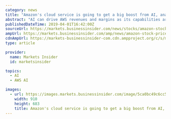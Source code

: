 ```yaml
---
category: news
title: "Amazon's cloud service is going to get a big boost from AI, analyst says (AMZN)"
abstract: "AI can drive AWS revenues and margins as its capabilities are embedded in cloud services according to Helfstein. In addition, competitors will struggle to match Amazon's research and development investments given its market-leading positions, more than ..."
publishedDateTime: 2019-04-01T16:42:00Z
sourceUrl: https://markets.businessinsider.com/news/stocks/amazon-stock-price-cloud-service-big-boost-from-ai-2019-4-1028075621
ampUrl: https://markets.businessinsider.com/amp/news/amazon-stock-price-cloud-service-big-boost-from-ai-2019-4-1028075621
cdnAmpUrl: https://markets-businessinsider-com.cdn.ampproject.org/c/s/markets.businessinsider.com/amp/news/amazon-stock-price-cloud-service-big-boost-from-ai-2019-4-1028075621
type: article

provider:
  name: Markets Insider
  id: marketsinsider

topics:
  - AI
  - AWS AI

images:
  - url: https://images.markets.businessinsider.com/image/5ca0bc49c6cc5007035dffe2-910/gettyimages-1036093724.jpg
    width: 910
    height: 683
    title: Amazon's cloud service is going to get a big boost from AI, analyst says (AMZN)
---
```


